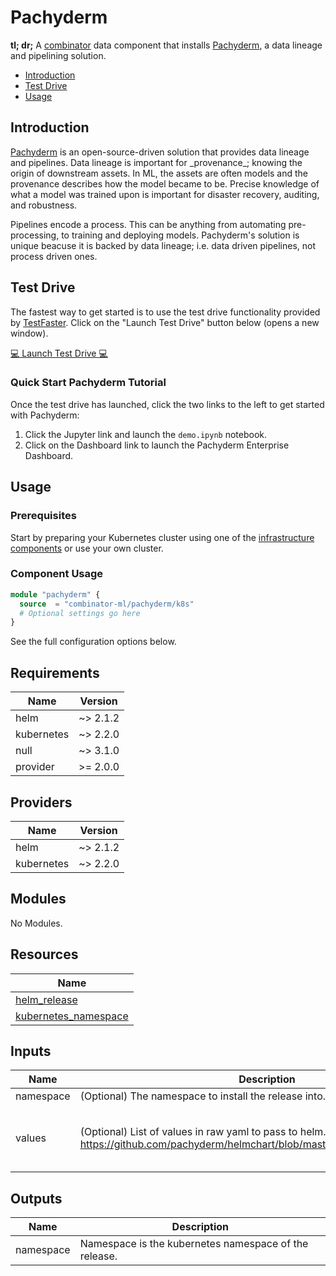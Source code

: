 # Pachyderm

**tl; dr;** A [combinator](https://combinator.ml) data component that installs [Pachyderm](https://www.pachyderm.com), a data lineage and pipelining solution.

- [Introduction](#introduction)
- [Test Drive](#test-drive)
- [Usage](#usage)

## Introduction

[Pachyderm](https://www.pachyderm.com) is an open-source-driven solution that provides data lineage and pipelines. Data lineage is important for \_provenance\_; knowing the origin of downstream assets. In ML, the assets are often models and the provenance describes how the model became to be. Precise knowledge of what a model was trained upon is important for disaster recovery, auditing, and robustness.

Pipelines encode a process. This can be anything from automating pre-processing, to training and deploying models. Pachyderm's solution is unique beacuse it is backed by data lineage; i.e. data driven pipelines, not process driven ones.

## Test Drive

The fastest way to get started is to use the test drive functionality provided by [TestFaster](https://testfaster.ci). Click on the "Launch Test Drive" button below (opens a new window).

<a href="https://testfaster.ci/launch?embedded=true&amp;repo=https://github.com/combinator-ml/terraform-k8s-pachyderm&amp;file=examples/testfaster/.testfaster.yml" target="\_blank">:computer: Launch Test Drive :computer:</a>

### Quick Start Pachyderm Tutorial

Once the test drive has launched, click the two links to the left to get started with Pachyderm:

1. Click the Jupyter link and launch the `demo.ipynb` notebook.  
2. Click on the Dashboard link to launch the Pachyderm Enterprise Dashboard.

## Usage

### Prerequisites

Start by preparing your Kubernetes cluster using one of the [infrastructure components](https://combinator.ml/infrastructure/introduction/) or use your own cluster.

### Component Usage

```terraform
module "pachyderm" {
  source  = "combinator-ml/pachyderm/k8s"
  # Optional settings go here
}
```

See the full configuration options below.

## Requirements

| Name | Version |
|------|---------|
| helm | ~> 2.1.2 |
| kubernetes | ~> 2.2.0 |
| null | ~> 3.1.0 |
| provider | >= 2.0.0 |

## Providers

| Name | Version |
|------|---------|
| helm | ~> 2.1.2 |
| kubernetes | ~> 2.2.0 |

## Modules

No Modules.

## Resources

| Name |
|------|
| [helm_release](https://registry.terraform.io/providers/hashicorp/helm/latest/docs/resources/release) |
| [kubernetes_namespace](https://registry.terraform.io/providers/hashicorp/kubernetes/latest/docs/resources/namespace) |

## Inputs

| Name | Description | Type | Default | Required |
|------|-------------|------|---------|:--------:|
| namespace | (Optional) The namespace to install the release into. | `string` | `"pachyderm"` | no |
| values | (Optional) List of values in raw yaml to pass to helm. See https://github.com/pachyderm/helmchart/blob/master/pachyderm/values.yaml. | `list(string)` | <pre>[<br>  "tls:\n  certName: null # Disable TLS\n  create: null # Disable TLS\npachd:\n  logLevel: debug\n  storage:\n    backend: LOCAL\n"<br>]</pre> | no |

## Outputs

| Name | Description |
|------|-------------|
| namespace | Namespace is the kubernetes namespace of the release. |
